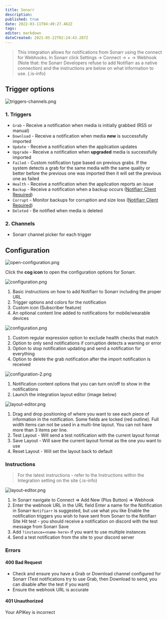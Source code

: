 ```yaml
---
title: Sonarr
description: 
published: true
date: 2022-03-11T04:49:27.462Z
tags: 
editor: markdown
dateCreated: 2021-05-22T02:24:43.287Z
---
```


> This integration allows for notifications from Sonarr using the connect for Webhooks. In Sonarr click Settings → Connect → <kb>+</kb> → Webhook (Note that: the Sonarr Developers refuse to add Notifiarr as a native connection) and the instructions are below on what information to use.
{.is-info}

## Trigger options

![triggers-channels.png](/sonarr/triggers-channels.png)

### 1. Triggers

- `Grab` - Receive a notification when media is initially grabbed (RSS or manual)
- `Download` - Receive a notification when media **new** is successfully imported
- `Update` - Receive a notification when the application updates
- `Upgrade` - Receive a notification when **upgraded** media is successfully imported
- `Failed` - Custom notification type based on previous grabs. If the system detects a grab for the same media with the same quality or better before the previous one was imported then it will set the previous one as failed
- `Health` - Receive a notification when the application reports an issue
- `Backup` - Receive a notification when a backup occurs ([Notifiarr Client Required](/Client/Main))
- `Corrupt` - Monitor backups for corruption and size loss ([Notifiarr Client Required](/Client/Main))
- `Deleted` - Be notified when media is deleted

### 2. Channels

- Sonarr channel picker for each trigger

## Configuration

![open-configuration.png](/sonarr/open-configuration.png)

Click the **cog icon** to open the configuration options for Sonarr.

![configuration.png](/sonarr/configuration.png)

1. Basic instructions on how to add Notifiarr to Sonarr including the proper URL
1. Trigger options and colors for the notification
1. Custom icon (Subscriber feature)
1. An optional content line added to notifications for mobile/wearable devices

![configuration.png](/sonarr/configuration-2.png)

1. Custom regular expression option to exclude health checks that match
1. Option to only send notifications if corruption detects a warning or error
1. Option to stop notification updating and send a notification for everything
1. Option to delete the grab notification after the import notification is received

![configuration-2.png](/sonarr/configuration-3.png)

1. Notification content options that you can turn on/off to show in the notifications
1. Launch the integration layout editor (image below)

![layout-editor.png](/sonarr/layout-editor.png)

1. Drag and drop positioning of where you want to see each piece of information in the notification. Some fields are locked (red outline). Full width items can not be used in a multi-line layout. You can not have more than 3 items per line.
1. Test Layout - Will send a test notification with the current layout format
1. Save Layout - Will save the current layout format as the one you want to use
1. Reset Layout - Will set the layout back to default

### Instructions

> For the latest instructions - refer to the Instructions within the Integration setting on the site {.is-info}

![layout-editor.png](/sonarr/instructions.png)

1. In Sonarr navigate to Connect => Add New (Plus Button) => Webhook
2. Enter the webhook URL in the URL field
Enter a name for the Notification in Sonarr `Notifiarr` is suggested, but use what you like
Enable the notification triggers you wish to have sent from Sonarr to the Notifiarr Site
Hit test - you should receive a notification on discord with the test message from Sonarr
Save
3. Add `?instance=<name-here>` if you want to use multiple instances
4. Send a test notification from the site to your discord server

### Errors

#### 400 Bad Request

- Check and ensure you have a Grab or Download channel configured for Sonarr (Test notifications try to use Grab, then Download to send, you can disable after the test if you want)
- Ensure the webhook URL is accurate

#### 401 Unauthorized

Your APIKey is incorrect

